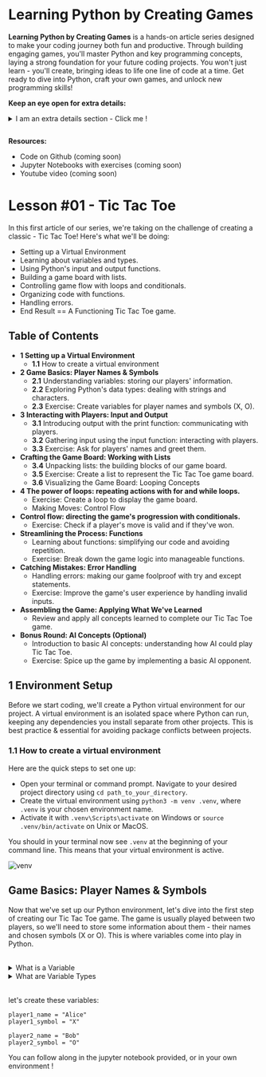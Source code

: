 # Learning Python by Creating Games

**Learning Python by Creating Games** is a hands-on article series designed to make your coding journey both fun and productive. Through building engaging games, you'll master Python and key programming concepts, laying a strong foundation for your future coding projects. You won't just learn - you'll create, bringing ideas to life one line of code at a time. Get ready to dive into Python, craft your own games, and unlock new programming skills!

**Keep an eye open for extra details:** <details><summary> I am an extra details section - Click me ! 
</summary>
Extra detail sections are here to deliver extra content that you might already know (beginner level) or that you don't need in order to understand the main content, but deepens it.  
</details>

**Resources:**
- Code on Github (coming soon)
- Jupyter Notebooks with exercises (coming soon)
- Youtube video (coming soon)

# Lesson #01 - Tic Tac Toe 
In this first article of our series, we're taking on the challenge of creating a classic - Tic Tac Toe! Here's what we'll be doing: 

- Setting up a Virtual Environment
- Learning about variables and types.
- Using Python's input and output functions.
- Building a game board with lists.
- Controlling game flow with loops and conditionals.
- Organizing code with functions.
- Handling errors.
- End Result == A Functioning Tic Tac Toe game.

## Table of Contents

- **1 Setting up a Virtual Environment**
  - **1.1** How to create a virtual environment
- **2 Game Basics: Player Names & Symbols**
  - **2.1** Understanding variables: storing our players' information.
  - **2.2** Exploring Python's data types: dealing with strings and characters.
  - **2.3** Exercise: Create variables for player names and symbols (X, O).
- **3 Interacting with Players: Input and Output**
  - **3.1** Introducing output with the print function: communicating with players.
  - **3.2** Gathering input using the input function: interacting with players.
  - **3.3** Exercise: Ask for players' names and greet them.
- **Crafting the Game Board: Working with Lists**
  - **3.4** Unpacking lists: the building blocks of our game board.
  - **3.5** Exercise: Create a list to represent the Tic Tac Toe game board.
  - **3.6** Visualizing the Game Board: Looping Concepts
- **4 The power of loops: repeating actions with for and while loops.**
  - Exercise: Create a loop to display the game board.
  - Making Moves: Control Flow
- **Control flow: directing the game's progression with conditionals.**
  - Exercise: Check if a player's move is valid and if they've won.
- **Streamlining the Process: Functions**
  - Learning about functions: simplifying our code and avoiding repetition.
  - Exercise: Break down the game logic into manageable functions.
- **Catching Mistakes: Error Handling**
  - Handling errors: making our game foolproof with try and except statements.
  - Exercise: Improve the game's user experience by handling invalid inputs.
- **Assembling the Game: Applying What We've Learned**
  - Review and apply all concepts learned to complete our Tic Tac Toe game.
- **Bonus Round: AI Concepts (Optional)**
  - Introduction to basic AI concepts: understanding how AI could play Tic Tac Toe.
  - Exercise: Spice up the game by implementing a basic AI opponent.

## 1 Environment Setup


Before we start coding, we'll create a Python virtual environment for our project. A virtual environment is an isolated space where Python can run, keeping any dependencies you install separate from other projects. This is best practice & essential for avoiding package conflicts between projects.

### 1.1 How to create a virtual environment
Here are the quick steps to set one up:

 - Open your terminal or command prompt.
Navigate to your desired project directory using `cd path_to_your_directory`.
 - Create the virtual environment using `python3 -m venv .venv`, where `.venv` is your chosen environment name.
 - Activate it with `.venv\Scripts\activate` on Windows or `source .venv/bin/activate` on Unix or MacOS.
  
You should in your terminal now see `.venv`  at the beginning of your command line. This means that your virtual environment is active.

![venv](https://github.com/RMagician/LearnPythonGames/blob/master/01%2520-%2520Tic%2520Tac%2520Toe/article/images/i1_venv_activation.png)
</details>

## Game Basics: Player Names & Symbols

Now that we've set up our Python environment, let's dive into the first step of creating our Tic Tac Toe game. The game is usually played between two players, so we'll need to store some information about them - their names and chosen symbols (X or O). This is where variables come into play in Python.  
<br>

<details><summary> What is a Variable</summary>

A variable in Python is like a container that holds a value. You can think of it as a box that stores something for us. We can give this box a name, and then Python will remember what we put in it, ready for when we need to use it later. To create a variable, we just need to pick a name for it and then use the equals sign (=) to assign it a value.

For instance, if we want to create a variable named player1, we could do so like this:

```
player1 = "Alice"
```
In this example, player1 is our variable, and "Alice" is the value we've stored in it.  
</details>

<details><summary>What are Variable Types</summary>
Exploring Python's Data Types

In Python, we have different types of data that we can work with. For our game, we're going to focus on strings. A string is a sequence of characters and is created by placing the characters between quotation marks. In the player1 example above, "Alice" is a string.

We also use strings to represent our player's symbols. In Tic Tac Toe, the two symbols used are "X" and "O".
</details><br>



let's create these variables:

```
player1_name = "Alice"
player1_symbol = "X"

player2_name = "Bob"
player2_symbol = "O"
```
You can follow along in the jupyter notebook provided, or in your own environment ! 